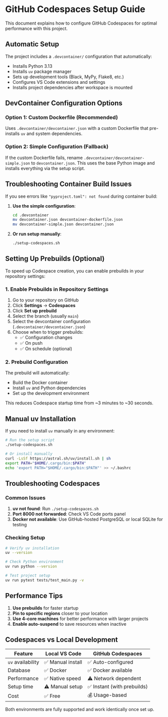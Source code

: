 # GitHub Codespaces Setup Guide

This document explains how to configure GitHub Codespaces for optimal performance with this project.

## Automatic Setup

The project includes a `.devcontainer/` configuration that automatically:

- Installs Python 3.13
- Installs `uv` package manager  
- Sets up development tools (Black, MyPy, Flake8, etc.)
- Configures VS Code extensions and settings
- Installs project dependencies after workspace is mounted

## DevContainer Configuration Options

### Option 1: Custom Dockerfile (Recommended)

Uses `.devcontainer/devcontainer.json` with a custom Dockerfile that pre-installs `uv` and system dependencies.

### Option 2: Simple Configuration (Fallback)

If the custom Dockerfile fails, rename `.devcontainer/devcontainer-simple.json` to `devcontainer.json`. This uses the base Python image and installs everything via the setup script.

## Troubleshooting Container Build Issues

If you see errors like `"pyproject.toml": not found` during container build:

1. **Use the simple configuration**:

   ```bash
   cd .devcontainer
   mv devcontainer.json devcontainer-dockerfile.json
   mv devcontainer-simple.json devcontainer.json
   ```

2. **Or run setup manually**:

   ```bash
   ./setup-codespaces.sh
   ```

## Setting Up Prebuilds (Optional)

To speed up Codespace creation, you can enable prebuilds in your repository settings:

### 1. Enable Prebuilds in Repository Settings

1. Go to your repository on GitHub
2. Click **Settings** → **Codespaces**
3. Click **Set up prebuild**
4. Select the branch (usually `main`)
5. Select the devcontainer configuration (`.devcontainer/devcontainer.json`)
6. Choose when to trigger prebuilds:
   - ✅ Configuration changes
   - ✅ On push
   - ✅ On schedule (optional)

### 2. Prebuild Configuration

The prebuild will automatically:

- Build the Docker container
- Install `uv` and Python dependencies
- Set up the development environment

This reduces Codespace startup time from ~3 minutes to ~30 seconds.

## Manual uv Installation

If you need to install `uv` manually in any environment:

```bash
# Run the setup script
./setup-codespaces.sh

# Or install manually
curl -LsSf https://astral.sh/uv/install.sh | sh
export PATH="$HOME/.cargo/bin:$PATH"
echo 'export PATH="$HOME/.cargo/bin:$PATH"' >> ~/.bashrc
```

## Troubleshooting Codespaces

### Common Issues

1. **uv not found**: Run `./setup-codespaces.sh`
2. **Port 8000 not forwarded**: Check VS Code ports panel
3. **Docker not available**: Use GitHub-hosted PostgreSQL or local SQLite for testing

### Checking Setup

```bash
# Verify uv installation
uv --version

# Check Python environment
uv run python --version

# Test project setup
uv run pytest tests/test_main.py -v
```

## Performance Tips

1. **Use prebuilds** for faster startup
2. **Pin to specific regions** closer to your location
3. **Use 4-core machines** for better performance with larger projects
4. **Enable auto-suspend** to save resources when inactive

## Codespaces vs Local Development

| Feature | Local VS Code | GitHub Codespaces |
|---------|---------------|-------------------|
| `uv` availability | ✅ Manual install | ✅ Auto-configured |
| Database | ✅ Docker | ✅ Docker available |
| Performance | ✅ Native speed | ⚠️ Network dependent |
| Setup time | ⚠️ Manual setup | ✅ Instant (with prebuilds) |
| Cost | ✅ Free | 💰 Usage-based |

Both environments are fully supported and work identically once set up.
